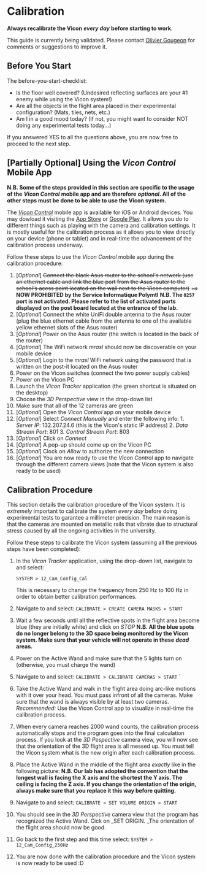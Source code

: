 # Calibration

**Always recalibrate the Vicon** _**every day**_ **before starting to work**.

This guide is currently being validated. Please contact [Olivier Gougeon](mailto:olivier.gougeon@polymtl.ca) for comments or suggestions to improve it.

## Before You Start

The before-you-start-checklist:

* Is the floor well covered? \(Undesired reflecting surfaces are your \#1 enemy while using the Vicon system!\)
* Are all the objects in the flight area placed in their experimental configuration? \(Mats, tiles, nets, etc.\)
* Am I in a good mood today? \(If not, you might want to consider NOT doing any experimental tests today...\)

If you answered YES to all the questions above, you are now free to proceed to the next step.

## \[Partially Optional\] Using the _Vicon Control_ Mobile App

**N.B. Some of the steps provided in this section are specific to the usage of the** _**Vicon Control**_ **mobile app and are therefore** _**optional**_**. All of the other steps must be done to be able to use the Vicon system.**

The [_Vicon Control_](https://www.vicon.com/products/software/vicon-control) mobile app is available for iOS or Android devices. You may dowload it visiting the [App Store](https://itunes.apple.com/ca/app/vicon-control/id969977655) or [Google Play](https://play.google.com/store/apps/details?id=com.vicon.control). It allows you do to different things such as playing with the camera and calibration settings. It is mostly useful for the calibration process as it allows you to view directly on your device \(phone or tablet\) and in real-time the advancement of the calibration process underway.

Follow these steps to use the _Vicon Control_ mobile app during the calibration procedure:

1. \[_Optional_\] ~~Connect the black Asus router to the school's network \(use an ethernet cable and link the blue port from the Asus router to the school's acess point located on the wall next to the Vicon computer\)~~ ==&gt; **NOW PROHIBITED by the Service Informatique Polymtl**  **N.B. The `0257` port is not activated. Please refer to the list of activated ports displayed on the post board located at the entrance of the lab.**
2. \[_Optional_\] Connect the white UniFi double antenna to the Asus router \(plug the blue ethernet cable from the antenna to one of the available yellow ethernet slots of the Asus router\) 
3. \[_Optional_\] Power on the Asus router \(the switch is located in the back of the router\) 
4. \[_Optional_\] The WiFi network _mrasl_ should now be discoverable on your mobile device
5. \[_Optional_\] Login to the _mrasl_ WiFi network using the password that is written on the post-it located on the Asus router
6. Power on the Vicon switches \(connect the two power supply cables\) 
7. Power on the Vicon PC
8. Launch the _Vicon Tracker_ application \(the green shortcut is situated on the desktop\)
9. Choose the _3D Perspective_ view in the drop-down list 
10. Make sure that all of the 12 cameras are green 
11. \[_Optional_\] Open the _Vicon Control_ app on your mobile device
12. \[_Optional_\] Select _Connect Manually_ and enter the following info: 1. _Server IP_: 132.207.24.6 \(this is the Vicon's static IP address\) 2. _Data Stream Port_: 801 3. _Control Stream Port_: 803
13. \[_Optional_\] Click on _Connect_
14. \[_Optional_\] A pop-up should come up on the Vicon PC
15. \[_Optional_\] Clock on _Allow_ to authorize the new connection
16. \[_Optional_\] You are now ready to use the _Vicon Control_ app to navigate through the different camera views \(note that the Vicon system is also ready to be used\)

## Calibration Procedure

This section details the calibration procedure of the Vicon system. It is _extremely_ important to calibrate the system _every day_ before doing experimental tests to garantee a millimeter precision. The main reason is that the cameras are mounted on metallic rails that vibrate due to structural stress caused by all the ongoing activities in the university.

Follow these steps to calibrate the Vicon system \(assuming all the previous steps have been completed\):

1. In the _Vicon Tracker_ application, using the drop-down list, navigate to and select:

   ```text
   SYSTEM > 12_Cam_Config_Cal
   ```

   This is necessary to change the frequency from 250 Hz to 100 Hz in order to obtain better calibration performances.

2. Navigate to and select: `CALIBRATE > CREATE CAMERA MASKS > START`
3. Wait a few seconds until all the reflective spots in the flight area become blue \(they are initially white\) and click on _STOP_   **N.B. All the blue spots do no longer belong to the 3D space being monitored by the Vicon system. Make sure that your vehicle will not operate in these** _**dead**_ **areas.**
4. Power on the Active Wand and make sure that the 5 lights turn on \(otherwise, you must charge the wand\) 
5. Navigate to and select: `CALIBRATE > CALIBRATE CAMERAS > START` \`
6. Take the Active Wand and walk in the flight area doing arc-like motions with it over your head. You must pass infront of all the cameras. Make sure that the wand is always visible by at least two cameras. _Recommended:_ Use the Vicon Control app to visualize in real-time the calibration process.
7. When every camera reaches 2000 wand counts, the calibration process automatically stops and the program goes into the final calculation process. If you look at the _3D Pespective_ camera view, you will now see that the orientation of the 3D flight area is all messed up. You must tell the Vicon system what is the new origin after each calibration process.
8. Place the Active Wand in the middle of the flight area _exactly_ like in the following picture: **N.B. Our lab has adopted the convention that the longest wall is facing the X axis and the shortest the Y axis. The ceiling is facing the Z axis. If you change the orientation of the origin, always make sure that you replace it this way before quitting.**
9. Navigate to and select: `CALIBRATE > SET VOLUME ORIGIN > START`
10. You should see in the _3D Perspective_ camera view that the program has recognized the Active Wand. Cick on \_SET ORIGIN. \_The orientation of the flight area should now be good.
11. Go back to the first step and this time select: `SYSTEM > 12_Cam_Config_250Hz`
12. You are now done with the calibration procedure and the Vicon system is now ready to be used :D

